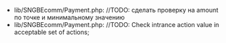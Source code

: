 * lib/SNGBEcomm/Payment.php:    //TODO: сделать проверку на amount по точке и минимальному значению
* lib/SNGBEcomm/Payment.php:    //TODO: Check intrance action value in acceptable set of actions;
